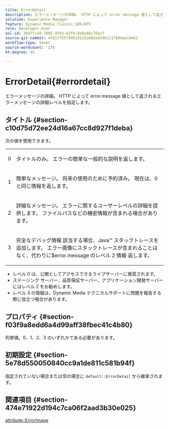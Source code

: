 ```yaml
---
title: ErrorDetail
description: エラーメッセージの詳細。 HTTP によって error.message 値として返されるエラーメッセージの詳細レベルを指定します。
solution: Experience Manager
feature: Dynamic Media Classic,SDK/API
role: Developer,User
exl-id: 39d7fc44-7605-4f93-b2f9-0a6e8bc76ec7
source-git-commit: 4f81f755789613222a66bed2961117604ae19e62
workflow-type: tm+mt
source-wordcount: '175'
ht-degree: 4%

---
```


# ErrorDetail{#errordetail}

エラーメッセージの詳細。 HTTP によって error.message 値として返されるエラーメッセージの詳細レベルを指定します。

## タイトル {#section-c10d75d72ee24d16a67cc8d927f1deba}

次の値を使用できます。

<table id="simpletable_7904444FF9F14D678F05094CA9E45664"> 
 <tr class="strow"> 
  <td class="stentry"> <p>0 </p></td> 
  <td class="stentry"> <p>タイトルのみ。 エラーの簡単な一般的な説明を返します。 </p></td> 
 </tr> 
 <tr class="strow"> 
  <td class="stentry"> <p>1 </p></td> 
  <td class="stentry"> <p>簡単なメッセージ。 将来の使用のために予約済み。 現在は、0 と同じ情報を返します。 </p></td> 
 </tr> 
 <tr class="strow"> 
  <td class="stentry"> <p>2 </p></td> 
  <td class="stentry"> <p>詳細なメッセージ。 エラーに関するユーザーレベルの詳細を提供します。 ファイルパスなどの機密情報が含まれる場合があります。 </p></td> 
 </tr> 
 <tr class="strow"> 
  <td class="stentry"> <p>3 </p></td> 
  <td class="stentry"> <p>完全なデバッグ情報 該当する場合、Java™ スタックトレースを追加します。 エラー画像にスタックトレースが含まれることはなく、代わりに$error.message<span class="codeph"> のレベル 2 情報 </span> 返します。 </p></td> 
 </tr> 
</table>

* レベル 0 は、公開としてアクセスできるライブサーバーに推奨されます。
* ステージング サーバー、品質保証サーバー、アプリケーション開発サーバーにはレベル 2 をお勧めします。
* レベル 3 の情報は、Dynamic Media テクニカルサポートに問題を報告する際に役立つ場合があります。

## プロパティ {#section-f03f9a8edd6a4d99aff38fbec41c4b80}

列挙値。0、1、2、3 のいずれかである必要があります。

## 初期設定 {#section-5e78d550050840cc9a1de811c581b94f}

指定されていない場合または空の場合に `default::ErrorDetail` から継承されます。

## 関連項目 {#section-474e71922d194c7ca06f2aad3b30e025}

[attribute::ErrorImage](../../../../../ir-api/material-cat/image-rendering-api-ref/c-ir-material-catalog/c-ir-attributes-reference/r-ir-errorimage.md#reference-b58bdaba96074c52802ca8dc54bfe2f0)
